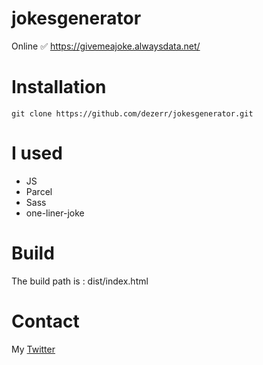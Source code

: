 # jokesgenerator

Online ✅ https://givemeajoke.alwaysdata.net/

# Installation

`git clone https://github.com/dezerr/jokesgenerator.git`

# I used
- JS
- Parcel
- Sass
- one-liner-joke

# Build
The build path is : dist/index.html

# Contact
My [Twitter](https://twitter.com/dezerr_)
